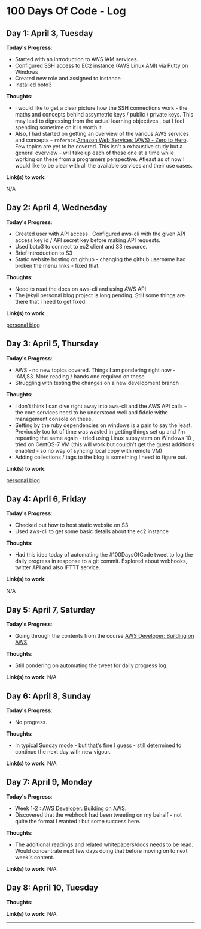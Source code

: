 # 100 Days Of Code - Log

## Day 1: April 3, Tuesday

**Today's Progress**:

- Started with an introduction to AWS IAM services. 
- Configured SSH access to EC2 instance (AWS Linux AMI) via Putty on Windows
- Created new role and assigned to instance
- Installed boto3

**Thoughts**:

- I would like to get a clear picture how the SSH connections work - the maths and concepts behind assymetric keys / public / private keys. This may lead to digressing from the actual learning objectives , but I feel spending sometime on it is worth it.
- Also, I had started on getting an overview of the various AWS services and concepts - `refernce`:[Amazon Web Services (AWS) - Zero to Hero][2]. Few topics are yet to be covered. This isn't a exhaustive study but a general overview - will take up each of these one at a time while working on these from a programers perspective.
Atleast as of now I would like to be clear with all the available services and their use cases.

**Link(s) to work**:

N/A


## Day 2: April 4, Wednesday

**Today's Progress**:

 - Created user with API access . Configured aws-cli with the given API access key id / API secret key before making API requests.
 - Used boto3 to connect to ec2 client and S3 resource.
 - Brief introduction to S3
 - Static website hosting on github - changing the github username had broken the menu links - fixed that.
 
**Thoughts**:

- Need to read the docs on aws-cli and using AWS API
- The jekyll personal blog project is long pending. Still some things are there that I need to get fixed.

**Link(s) to work**:

[personal blog](ovisek.github.io)

## Day 3: April 5, Thursday

**Today's Progress**:

- AWS - no new topics covered. Things I am pondering right now - IAM,S3. More reading / hands one required on these
- Struggling with testing the changes on a new development branch

**Thoughts**:

- I don't think I can dive right away into aws-cli and the AWS API calls - the core services need to be understood well and fiddle withe management console on these.
- Setting by the ruby dependencies on windows is a pain to say the least. Previously too lot of time was wasted in getting things set up and I'm repeating the same again - tried using Linux subsystem on Windows 10 , tried on CentOS-7 VM (this will work but couldn't get the guest additions enabled - so no way of syncing local copy with remote VM)
- Adding collections / tags to the blog is something I need to figure out.

**Link(s) to work**:

[personal blog](ovisek.github.io)

## Day 4: April 6, Friday

**Today's Progress**:

- Checked out how to host static website on S3
- Used aws-cli to get some basic details about the ec2 instance

**Thoughts**:

- Had this idea today of automating the #100DaysOfCode tweet to log the daily progress in response to a git commit.
Explored about webhooks, twitter API and also IFTTT service.

**Link(s) to work**:

N/A

## Day 5: April 7, Saturday

**Today's Progress**:

 - Going through the contents from the course [AWS Developer: Building on AWS][1]

**Thoughts**:

- Still pondering on automating the tweet for daily progress log.

**Link(s) to work**:
N/A

## Day 6: April 8, Sunday

**Today's Progress**:

- No progress.

**Thoughts**:

- In typical Sunday mode - but that's fine I guess - still determined to continue the next day with new vigour.

**Link(s) to work**:
N/A

## Day 7: April 9, Monday

**Today's Progress**:

- Week 1-2 : [AWS Developer: Building on AWS][1].
- Discovered that the webhook had been tweeting on my behalf - not quite the format I wanted : but some success here.

**Thoughts**:

- The additional readings and related whitepapers/docs needs to be read. Would concentrate next few days doing that before moving on to next week's content.

**Link(s) to work**:
N/A

## Day 8: April 10, Tuesday

**Thoughts**:


**Link(s) to work**:
N/A


------
[1]: https://courses.edx.org/courses/course-v1:AWS+OTP-AWSD1+1T2018/course/
[2]: https://www.udemy.com/amazon-web-services-aws-v/learn/v4/content
